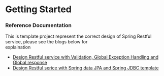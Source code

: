 # Getting Started

### Reference Documentation
This is template project represent the correct design of Spring Restful service, please see the blogs below for \
explaination

* [Design Restful service with Validation, Global Exception Handling and Global response](https://r0ngsh3n.github.io//common/restful-II/)
* [Design Restful serice with Spring data JPA and Spring JDBC template](https://r0ngsh3n.github.io//common/restful/)


